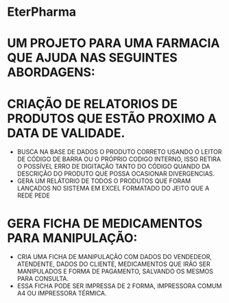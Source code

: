 # EterPharma
# UM PROJETO PARA UMA FARMACIA QUE AJUDA NAS SEGUINTES ABORDAGENS:
# CRIAÇÃO DE RELATORIOS DE PRODUTOS QUE ESTÃO PROXIMO A DATA DE VALIDADE.
* BUSCA NA BASE DE DADOS O PRODUTO CORRETO USANDO O LEITOR DE CÓDIGO DE BARRA OU O PRÓPRIO CODIGO INTERNO, ISSO RETIRA O POSSÍVEL ERRO DE DIGITAÇÃO TANTO DO CÓDIGO QUANDO DA DESCRIÇÃO DO PRODUTO QUE POSSA OCASIONAR DIVERGENCIAS.
* GERA UM RELÁTORIO DE TODOS O PRODUTOS QUE FORAM LANÇADOS NO SISTEMA EM EXCEL FORMATADO DO JEITO QUE A REDE PEDE
# GERA FICHA DE MEDICAMENTOS PARA MANIPULAÇÃO:
* CRIA UMA FICHA DE MANIPULAÇÃO COM DADOS DO VENDEDEOR, ATENDENTE, DADOS DO CLIENTE, MEDICAMENTOS QUE IRÃO SER MANIPULADOS E FORMA DE PAGAMENTO, SALVANDO OS MESMOS PARA CONSULTA.
* ESSA FICHA PODE SER IMPRESSA DE 2 FORMA, IMPRESSORA COMUM A4 OU IMPRESSORA TÉRMICA.
